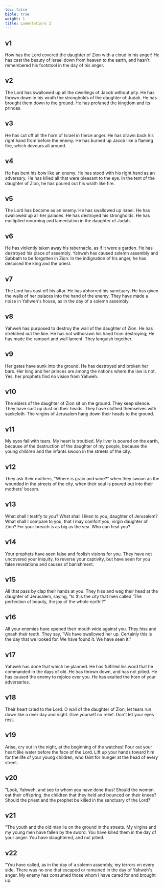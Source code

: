 ```yaml
---
toc: false
bible: true
weight: 1
title: Lamentations 2
---
```




## v1 
How has the Lord covered the daughter of Zion with a cloud in his anger! He has cast the beauty of Israel down from heaven to the earth, and hasn't remembered his footstool in the day of his anger. 

## v2 
The Lord has swallowed up all the dwellings of Jacob without pity. He has thrown down in his wrath the strongholds of the daughter of Judah. He has brought them down to the ground. He has profaned the kingdom and its princes. 

## v3 
He has cut off all the horn of Israel in fierce anger. He has drawn back his right hand from before the enemy. He has burned up Jacob like a flaming fire, which devours all around. 

## v4 
He has bent his bow like an enemy. He has stood with his right hand as an adversary. He has killed all that were pleasant to the eye. In the tent of the daughter of Zion, he has poured out his wrath like fire. 

## v5 
The Lord has become as an enemy. He has swallowed up Israel. He has swallowed up all her palaces. He has destroyed his strongholds. He has multiplied mourning and lamentation in the daughter of Judah. 

## v6 
He has violently taken away his tabernacle, as if it were a garden. He has destroyed his place of assembly. Yahweh has caused solemn assembly and Sabbath to be forgotten in Zion. In the indignation of his anger, he has despised the king and the priest. 

## v7 
The Lord has cast off his altar. He has abhorred his sanctuary. He has given the walls of her palaces into the hand of the enemy. They have made a noise in Yahweh's house, as in the day of a solemn assembly. 

## v8 
Yahweh has purposed to destroy the wall of the daughter of Zion. He has stretched out the line. He has not withdrawn his hand from destroying; He has made the rampart and wall lament. They languish together. 

## v9 
Her gates have sunk into the ground. He has destroyed and broken her bars. Her king and her princes are among the nations where the law is not. Yes, her prophets find no vision from Yahweh. 

## v10 
The elders of the daughter of Zion sit on the ground. They keep silence. They have cast up dust on their heads. They have clothed themselves with sackcloth. The virgins of Jerusalem hang down their heads to the ground. 

## v11 
My eyes fail with tears. My heart is troubled. My liver is poured on the earth, because of the destruction of the daughter of my people, because the young children and the infants swoon in the streets of the city. 

## v12 
They ask their mothers, "Where is grain and wine?" when they swoon as the wounded in the streets of the city, when their soul is poured out into their mothers' bosom. 

## v13 
What shall I testify to you? What shall I liken to you, daughter of Jerusalem? What shall I compare to you, that I may comfort you, virgin daughter of Zion? For your breach is as big as the sea. Who can heal you? 

## v14 
Your prophets have seen false and foolish visions for you. They have not uncovered your iniquity, to reverse your captivity, but have seen for you false revelations and causes of banishment. 

## v15 
All that pass by clap their hands at you. They hiss and wag their head at the daughter of Jerusalem, saying, "Is this the city that men called 'The perfection of beauty, the joy of the whole earth'?" 

## v16 
All your enemies have opened their mouth wide against you. They hiss and gnash their teeth. They say, "We have swallowed her up. Certainly this is the day that we looked for. We have found it. We have seen it." 

## v17 
Yahweh has done that which he planned. He has fulfilled his word that he commanded in the days of old. He has thrown down, and has not pitied. He has caused the enemy to rejoice over you. He has exalted the horn of your adversaries. 

## v18 
Their heart cried to the Lord. O wall of the daughter of Zion, let tears run down like a river day and night. Give yourself no relief. Don't let your eyes rest. 

## v19 
Arise, cry out in the night, at the beginning of the watches! Pour out your heart like water before the face of the Lord. Lift up your hands toward him for the life of your young children, who faint for hunger at the head of every street. 

## v20 
"Look, Yahweh, and see to whom you have done thus! Should the women eat their offspring, the children that they held and bounced on their knees? Should the priest and the prophet be killed in the sanctuary of the Lord? 

## v21 
"The youth and the old man lie on the ground in the streets. My virgins and my young men have fallen by the sword. You have killed them in the day of your anger. You have slaughtered, and not pitied. 

## v22 
"You have called, as in the day of a solemn assembly, my terrors on every side. There was no one that escaped or remained in the day of Yahweh's anger. My enemy has consumed those whom I have cared for and brought up.
